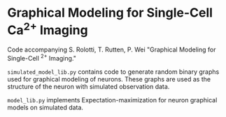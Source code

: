 # Graphical Modeling for Single-Cell Ca<sup>2+</sup> Imaging
Code accompanying S. Rolotti, T. Rutten, P. Wei "Graphical Modeling for Single-Cell <sup>2+</sup> Imaging."

`simulated_model_lib.py` contains code to generate random binary graphs used for graphical modeling of neurons. These graphs are used as the structure of the neuron with simulated observation data. 

`model_lib.py` implements Expectation-maximization for neuron graphical models on simulated data.




